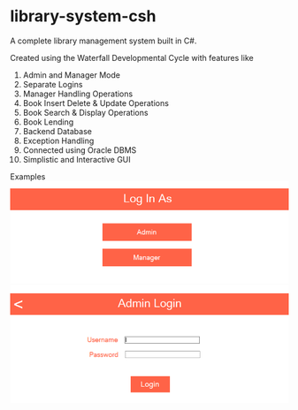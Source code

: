 # library-system-csh
A complete library management system built in C#.

Created using the Waterfall Developmental Cycle with features like
1. Admin and Manager Mode
2. Separate Logins
3. Manager Handling Operations
4. Book Insert Delete & Update Operations
5. Book Search & Display Operations
6. Book Lending
7. Backend Database
8. Exception Handling
9. Connected using Oracle DBMS
10. Simplistic and Interactive GUI

Examples
<img src="https://github.com/RJXavier/library-system-csh/blob/main/1.PNG" alt="picture" title="Car Park">
<img src="https://github.com/RJXavier/library-system-csh/blob/main/2.PNG" alt="picture" title="Car Park">
